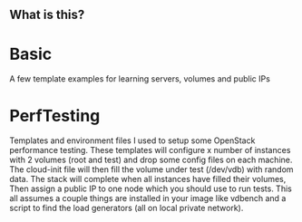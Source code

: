 What is this?
-------------

Basic
=====

A few template examples for learning servers, volumes and public IPs

PerfTesting
===========

Templates and environment files I used to setup some OpenStack performance
testing. These templates will configure x number of instances with 2 volumes
(root and test) and drop some config files on each machine.  The cloud-init
file will then fill the volume under test (/dev/vdb) with random data. The
stack will complete when all instances have filled their volumes, Then assign
a public IP to one node which you should use to run tests. This all assumes a
couple things are installed in your image like vdbench and a script to find
the load generators (all on local private network).

